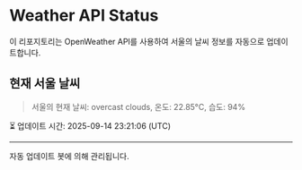 
# Weather API Status

이 리포지토리는 OpenWeather API를 사용하여 서울의 날씨 정보를 자동으로 업데이트합니다.

## 현재 서울 날씨
> 서울의 현재 날씨: overcast clouds, 온도: 22.85°C, 습도: 94%

⏳ 업데이트 시간: 2025-09-14 23:21:06 (UTC)

---
자동 업데이트 봇에 의해 관리됩니다.
